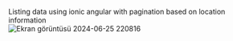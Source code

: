 
Listing data using ionic angular with pagination based on location information <br>
![Ekran görüntüsü 2024-06-25 220816](https://github.com/semihotun/kerzz/assets/41797901/de706a0e-525a-43bf-b020-043507d50b61)
